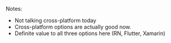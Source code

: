 Notes:
+ Not talking cross-platform today
+ Cross-platform options are actually good now.
+ Definite value to all three options here (RN, Flutter, Xamarin)